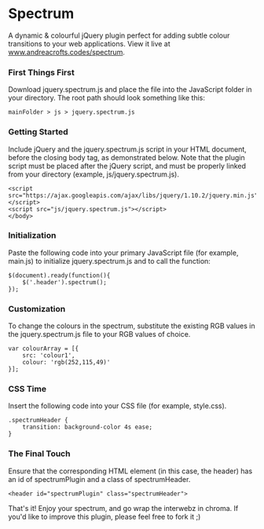 Spectrum
========

A dynamic &amp; colourful jQuery plugin perfect for adding subtle colour transitions to your web applications. View it live at www.andreacrofts.codes/spectrum.

### First Things First
Download jquery.spectrum.js and place the file into the JavaScript folder in your directory. The root path should look something like this:

```
mainFolder > js > jquery.spectrum.js
```

### Getting Started
Include jQuery and the jquery.spectrum.js script in your HTML document, before the closing body tag, as demonstrated below. Note that the plugin script must be placed after the jQuery script, and must be properly linked from your directory (example, js/jquery.spectrum.js).
  
  
```
<script src="https://ajax.googleapis.com/ajax/libs/jquery/1.10.2/jquery.min.js"></script> 
<script src="js/jquery.spectrum.js"></script> 
</body>
```

### Initialization
Paste the following code into your primary JavaScript file (for example, main.js) to initialize jquery.spectrum.js and to call the function:

```
$(document).ready(function(){
	$('.header').spectrum();
});
```

### Customization
To change the colours in the spectrum, substitute the existing RGB values in the jquery.spectrum.js file to your RGB values of choice.

```
var colourArray = [{
	src: 'colour1',
	colour: 'rgb(252,115,49)'
}];
```

### CSS Time
Insert the following code into your CSS file (for example, style.css).

```
.spectrumHeader {
	transition: background-color 4s ease;
}
```

### The Final Touch
Ensure that the corresponding HTML element (in this case, the header) has an id of spectrumPlugin and a class of spectrumHeader.

```
<header id="spectrumPlugin" class="spectrumHeader">
```


That's it! Enjoy your spectrum, and go wrap the interwebz in chroma. 
If you'd like to improve this plugin, please feel free to fork it ;)
